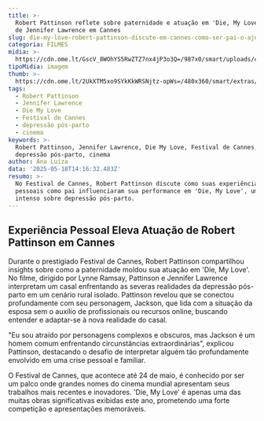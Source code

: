 ```yaml
---
title: >-
  Robert Pattinson reflete sobre paternidade e atuação em 'Die, My Love' ao lado
  de Jennifer Lawrence em Cannes
slug: die-my-love-robert-pattinson-discute-em-cannes-como-ser-pai-o-ajudou-no-filme
categoria: FILMES
midia: >-
  https://cdn.ome.lt/GscV_8WOhYS5RwZTZ7nx4jP3o3Q=/987x0/smart/uploads/conteudo/fotos/diemylove.jpg
tipoMidia: imagem
thumb: >-
  https://cdn.ome.lt/2UkXTM5xo9SYkKkWRSNjtz-opWs=/480x360/smart/extras/conteudos/diemylove.jpg
tags:
  - Robert Pattinson
  - Jennifer Lawrence
  - Die My Love
  - Festival de Cannes
  - depressão pós-parto
  - cinema
keywords: >-
  Robert Pattinson, Jennifer Lawrence, Die My Love, Festival de Cannes,
  depressão pós-parto, cinema
author: Ana Luiza
data: '2025-05-18T14:16:32.483Z'
resumo: >-
  No Festival de Cannes, Robert Pattinson discute como suas experiências
  pessoais como pai influenciaram sua performance em 'Die, My Love', um drama
  intenso sobre depressão pós-parto.
---
```


## Experiência Pessoal Eleva Atuação de Robert Pattinson em Cannes

Durante o prestigiado Festival de Cannes, Robert Pattinson compartilhou insights sobre como a paternidade moldou sua atuação em 'Die, My Love'. No filme, dirigido por Lynne Ramsay, Pattinson e Jennifer Lawrence interpretam um casal enfrentando as severas realidades da depressão pós-parto em um cenário rural isolado. Pattinson revelou que se conectou profundamente com seu personagem, Jackson, que lida com a situação da esposa sem o auxílio de profissionais ou recursos online, buscando entender e adaptar-se à nova realidade do casal.

"Eu sou atraído por personagens complexos e obscuros, mas Jackson é um homem comum enfrentando circunstâncias extraordinárias", explicou Pattinson, destacando o desafio de interpretar alguém tão profundamente envolvido em uma crise pessoal e familiar.

O Festival de Cannes, que acontece até 24 de maio, é conhecido por ser um palco onde grandes nomes do cinema mundial apresentam seus trabalhos mais recentes e inovadores. 'Die, My Love' é apenas uma das muitas obras significativas exibidas este ano, prometendo uma forte competição e apresentações memoráveis.
